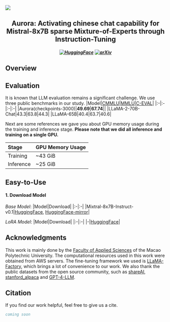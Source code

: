 ![](https://github.com/WangRongsheng/Aurora-Mixtral-8x7B-Chat/blob/main/assets/aurora.png)

<div align="center">
<h2>
  Aurora: Activating chinese chat capability for Mistral-8x7B sparse Mixture-of-Experts through Instruction-Tuning
</h2>
</div>

<h5 align="center">
  
[![HuggingFace](https://img.shields.io/badge/🤗-HuggingFace-blue.svg)](https://huggingface.co/FarReelAILab/Machine_Mindset_zh_INTP)
[![arXiv](https://img.shields.io/badge/Arxiv-2312.12999-b31b1b.svg?logo=arXiv)](https://arxiv.org/pdf/2312.12999.pdf) <br>

</h5>

## Overview

## Evaluation

It is known that LLM evaluation remains a significant challenge. We use three public benchmarks in our study.
|Model|[CMMLU](https://opencompass.org.cn/dataset-detail/CMMLU)|[MMLU](https://opencompass.org.cn/dataset-detail/MMLU)|[C-EVAL](https://opencompass.org.cn/dataset-detail/C-Eval)|
|:-|:-|:-|:-|
|Aurora(checkpoints-3000)|**49.69**|**67.74**||
|LLaMA-2-70B-Chat|43.3|63.8|44.3|
|LLaMA-65B|40.4|63.7|40.6|

<!--CMMLU：**Average: 49.69**</br>STEM: 44.69</br>Social Sciences: 52.03</br>Humanities: 49.14</br>Other: 51.58-->
<!--MMLU：**Average: 67.74**</br>STEM: 57.53</br>Social Sciences: 77.42</br>Humanities: 63.34</br>Other: 74.41-->

Next are some references we gave you about GPU memory usage during the training and inference stage. **Please note that we did all inference and training on a single GPU.**

|Stage|GPU Memory Usage|
|:-|:-|
|Training|~43 GiB|
|Inference|~25 GiB|

## Easy-to-Use

#### 1. Download Model

*Base Model*:
|Model|Download|
|:-|:-|
|Mixtral-8x7B-Instruct-v0.1|[HuggingFace](https://huggingface.co/mistralai/Mixtral-8x7B-Instruct-v0.1/tree/125c431e2ff41a156b9f9076f744d2f35dd6e67a), [HuggingFace-mirror](https://hf-mirror.com/mistralai/Mixtral-8x7B-Instruct-v0.1/tree/125c431e2ff41a156b9f9076f744d2f35dd6e67a)|

*LoRA Model*:
|Model|Download|
|:-|:-|
|-|[HuggingFace](-)|

## Acknowledgments

This work is mainly done by the [Faculty of Applied Sciences](https://www.mpu.edu.mo/esca/zh/index.php) of the Macao Polytechnic University. The computational resources used in this work were obtained from AWS servers. The fine-tuning framework we used is [LLaMA-Factory](https://github.com/hiyouga/LLaMA-Factory), which brings a lot of convenience to our work. We also thank the public datasets from the open source community, such as [shareAI](https://huggingface.co/shareAI), [stanford_alpaca](https://github.com/tatsu-lab/stanford_alpaca) and [GPT-4-LLM](https://github.com/Instruction-Tuning-with-GPT-4/GPT-4-LLM).

## Citation
If you find our work helpful, feel free to give us a cite.
```bib
coming soon
```
